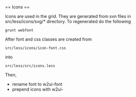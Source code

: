 == Icons ==

Icons are used in the grid. They are generated from svn files in src/less/icons/svg/* directory. To regenerated do the following

```
grunt webfont
```

After font and css classes are created  from

```
src/less/icons/icon-font.css
```

into

```
src/less/src/icons.less
```

Then,
- rename font to w2ui-font
- prepend icons with w2ui-